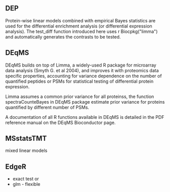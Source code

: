 ## DEP 
Protein-wise linear models combined with empirical Bayes statistics are used for
the differential enrichment analysis (or differential expression analysis). The
test_diff function introduced here uses r Biocpkg("limma") and automatically
generates the contrasts to be tested. 

## DEqMS
DEqMS builds on top of Limma, a widely-used R package for microarray data
analysis (Smyth G. et al 2004), and improves it with proteomics data specific
properties, accounting for variance dependence on the number of quantified
peptides or PSMs for statistical testing of differential protein expression.

Limma assumes a common prior variance for all proteinss, the function
spectraCounteBayes in DEqMS package estimate prior variance for proteins
quantified by different number of PSMs.

A documentation of all R functions available in DEqMS is detailed in the PDF
reference manual on the DEqMS Bioconductor page.

## MSstatsTMT
mixed linear models

## EdgeR
* exact test or
* glm - flexible
